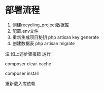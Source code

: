 # 部署流程
1. 创建recycling_project数据库
2. 配置.env文件
3. 重新生成项目秘钥 php artisan key:generate
4. 创建数据表 php artisan migrate

注:如上述步骤报错 
运行：

composer clear-cache

composer install

重新载入库依赖